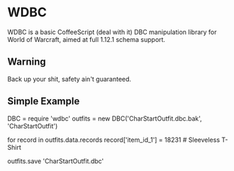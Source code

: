 # WDBC

WDBC is a basic CoffeeScript (deal with it) DBC manipulation library for World of Warcraft, aimed at full 1.12.1 schema support.

## Warning
Back up your shit, safety ain't guaranteed.

## Simple Example
  DBC = require 'wdbc'
  outfits = new DBC('CharStartOutfit.dbc.bak', 'CharStartOutfit')

  for record in outfits.data.records
    record['item_id_1'] = 18231 # Sleeveless T-Shirt

  outfits.save 'CharStartOutfit.dbc'